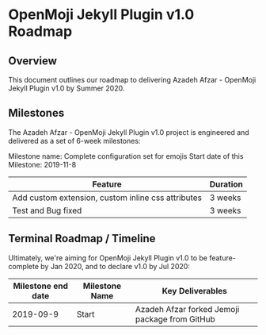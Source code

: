 # OpenMoji Jekyll Plugin v1.0 Roadmap

## Overview

This document outlines our roadmap to delivering Azadeh Afzar - OpenMoji Jekyll Plugin
v1.0 by Summer 2020.

## Milestones

The Azadeh Afzar - OpenMoji Jekyll Plugin
v1.0 project is engineered and delivered as a set of 6-week milestones:

Milestone name: Complete configuration set for emojis
Start date of this Milestone: 2019-11-8

| Feature | Duration |
| --- | --- |
| Add custom extension, custom inline css attributes | 3 weeks
| Test and Bug fixed | 3 weeks |

## Terminal Roadmap / Timeline

Ultimately, we're aiming for OpenMoji Jekyll Plugin v1.0 to be feature-complete by Jan 2020,
and to declare v1.0 by Jul 2020:

| Milestone end date | Milestone Name | Key Deliverables |
| --- | --- | --- |
| 2019-09-9 | Start | Azadeh Afzar forked Jemoji package from GitHub